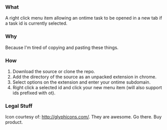 ### What

A right click menu item allowing an ontime task to be opened in a new tab if a task id is currently selected.

### Why

Because I'm tired of copying and pasting these things.

### How

1. Download the source or clone the repo.
2. Add the directory of the source as an unpacked extension in chrome.
2. Select options on the extension and enter your ontime subdomain.
4. Right click a selected id and click your new menu item (will also support ids prefixed with ot).

### Legal Stuff

Icon courtesy of: http://glyphicons.com/.  They are awesome. Go there.  Buy product.

